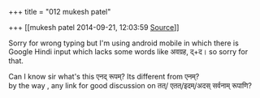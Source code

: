 +++
title = "012 mukesh patel"

+++
[[mukesh patel	2014-09-21, 12:03:59 [Source](https://groups.google.com/g/samskrita/c/XOelLTCpBv4)]]



Sorry for wrong typing but I'm using android mobile in which there is Google Hindi input which lacks some words like अवग्रह, द्+द। so sorry for that.  
  
Can I know sir what's this एनद् रूपम्? Its different from एनम्?  
by the way , any link for good discussion on तत्/ एतत्/इदम्/अदस् सर्वनाम् रूपाणि?

